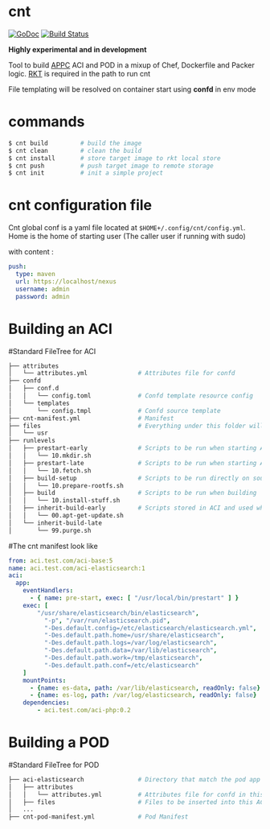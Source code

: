 # cnt

[![GoDoc](https://godoc.org/blablacar/cnt?status.png)](https://godoc.org/blablacar/cnt) [![Build Status](https://travis-ci.org/blablacar/cnt.svg?branch=master)](https://travis-ci.org/blablacar/cnt)

**Highly experimental and in development**

Tool to build [APPC](https://github.com/appc/spec) ACI and POD in a mixup of Chef, Dockerfile and Packer logic.
[RKT](https://github.com/coreos/rkt) is required in the path to run cnt

File templating will be resolved on container start using **confd** in env mode

# commands
```bash
$ cnt build         # build the image
$ cnt clean         # clean the build
$ cnt install       # store target image to rkt local store
$ cnt push          # push target image to remote storage
$ cnt init          # init a simple project
```

# cnt configuration file

Cnt global conf is a yaml file located at `$HOME+/.config/cnt/config.yml`. Home is the home of starting user (The caller user if running with sudo)


with content :
```yml
push:
  type: maven
  url: https://localhost/nexus
  username: admin
  password: admin 
```


Building an ACI
===============

#Standard FileTree for ACI
```bash
├── attributes
│   └── attributes.yml              # Attributes file for confd
├── confd
│   ├── conf.d 
│   │   └── config.toml             # Confd template resource config
│   └── templates
│       └── config.tmpl             # Confd source template
├── cnt-manifest.yml                # Manifest
├── files                           # Everything under this folder will be copied verbatim in the target rootfs.
│   └── usr
├── runlevels
│   ├── prestart-early              # Scripts to be run when starting ACI before confd templating
│   │   └── 10.mkdir.sh
│   ├── prestart-late               # Scripts to be run when starting ACI after confd templating
│   │   └── 10.fetch.sh
│   ├── build-setup                 # Scripts to be run directly on source host before building
│   │   └── 10.prepare-rootfs.sh
│   ├── build                       # Scripts to be run when building
│   │   └── 10.install-stuff.sh
│   ├── inherit-build-early         # Scripts stored in ACI and used when building from this image
│   │   └── 00.apt-get-update.sh
│   └── inherit-build-late
│       └── 99.purge.sh

```

#The cnt manifest look like
```yaml
from: aci.test.com/aci-base:5
name: aci.test.com/aci-elasticsearch:1
aci:
  app:
    eventHandlers:
      - { name: pre-start, exec: [ "/usr/local/bin/prestart" ] }
    exec: [
        "/usr/share/elasticsearch/bin/elasticsearch",
          "-p", "/var/run/elasticsearch.pid",
          "-Des.default.config=/etc/elasticsearch/elasticsearch.yml",
          "-Des.default.path.home=/usr/share/elasticsearch",
          "-Des.default.path.logs=/var/log/elasticsearch",
          "-Des.default.path.data=/var/lib/elasticsearch",
          "-Des.default.path.work=/tmp/elasticsearch",
          "-Des.default.path.conf=/etc/elasticsearch"
    ]
    mountPoints:
      - {name: es-data, path: /var/lib/elasticsearch, readOnly: false}
      - {name: es-log, path: /var/log/elasticsearch, readOnly: false}
    dependencies:
        - aci.test.com/aci-php:0.2
```


Building a POD
=============

#Standard FileTree for POD

```bash
├── aci-elasticsearch               # Directory that match the pod app shortname (or name)
│   ├── attributes
│   │   └── attributes.yml          # Attributes file for confd in this ACI
│   ├── files                       # Files to be inserted into this ACI
│   ...  
├── cnt-pod-manifest.yml            # Pod Manifest

```
